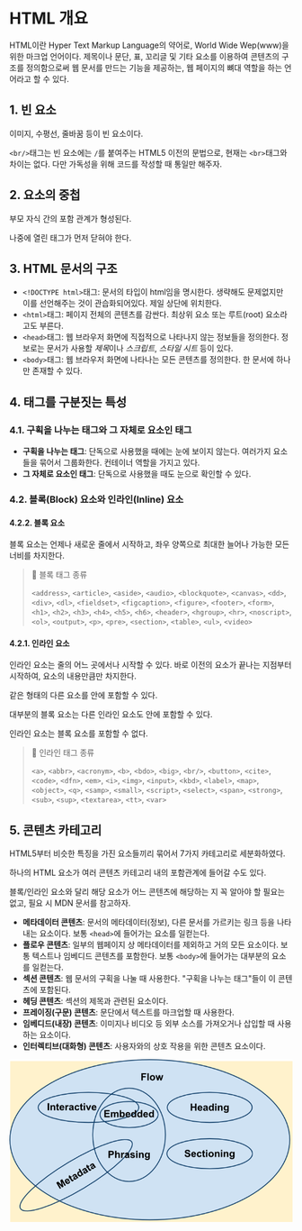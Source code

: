 # HTML 개요

HTML이란 Hyper Text Markup Language의 약어로, World Wide Wep(www)을 위한 마크업 언어이다. 제목이나 문단, 표, 꼬리글 및 기타 요소를 이용하여 콘텐츠의 구조를 정의함으로써 웹 문서를 만드는 기능을 제공하는, 웹 페이지의 뼈대 역할을 하는 언어라고 할 수 있다.

## 1. 빈 요소

이미지, 수평선, 줄바꿈 등이 빈 요소이다.

`<br/>`태그는 빈 요소에는 `/`를 붙여주는 HTML5 이전의 문법으로, 현재는 `<br>`태그와 차이는 없다. 다만 가독성을 위해 코드를 작성할 때 통일만 해주자.

## 2. 요소의 중첩

부모 자식 간의 포함 관계가 형성된다.

나중에 열린 태그가 먼저 닫혀야 한다.

## 3. HTML 문서의 구조

- `<!DOCTYPE html>`태그: 문서의 타입이 html임을 명시한다. 생략해도 문제없지만 이를 선언해주는 것이 관습화되어있다. 제일 상단에 위치한다.
- `<html>`태그: 페이지 전체의 콘텐츠를 감싼다. 최상위 요소 또는 루트(root) 요소라고도 부른다.
- `<head>`태그: 웹 브라우저 화면에 직접적으로 나타나지 않는 정보들을 정의한다. 정보로는 문서가 사용할 *제목*이나 _스크립트_, _스타일 시트_ 등이 있다.
- `<body>`태그: 웹 브라우저 화면에 나타나는 모든 콘텐츠를 정의한다. 한 문서에 하나만 존재할 수 있다.

## 4. 태그를 구분짓는 특성

### 4.1. 구획을 나누는 태그와 그 자체로 요소인 태그

- **구획을 나누는 태그**: 단독으로 사용했을 때에는 눈에 보이지 않는다. 여러가지 요소들을 묶어서 그룹화한다. 컨테이너 역할을 가지고 있다.
- **그 자체로 요소인 태그**: 단독으로 사용했을 때도 눈으로 확인할 수 있다.

### 4.2. 블록(Block) 요소와 인라인(Inline) 요소

#### 4.2.2. 블록 요소

블록 요소는 언제나 새로운 줄에서 시작하고, 좌우 양쪽으로 최대한 늘어나 가능한 모든 너비를 차지한다.

> 📌 블록 태그 종류
>
> `<address>`, `<article>`, `<aside>`, `<audio>`, `<blockquote>`, `<canvas>`, `<dd>`, `<div>`, `<dl>`, `<fieldset>`, `<figcaption>`, `<figure>`, `<footer>`, `<form>`, `<h1>`, `<h2>`, `<h3>`, `<h4>`, `<h5>`, `<h6>`, `<header>`, `<hgroup>`, `<hr>`, `<noscript>`, `<ol>`, `<output>`, `<p>`, `<pre>`, `<section>`, `<table>`, `<ul>`, `<video>`

#### 4.2.1. 인라인 요소

인라인 요소는 줄의 어느 곳에서나 시작할 수 있다. 바로 이전의 요소가 끝나는 지점부터 시작하여, 요소의 내용만큼만 차지한다.

같은 형태의 다른 요소를 안에 포함할 수 있다.

대부분의 블록 요소는 다른 인라인 요소도 안에 포함할 수 있다.

인라인 요소는 블록 요소를 포함할 수 없다.

> 📌 인라인 태그 종류
>
> `<a>`, `<abbr>`, `<acronym>`, `<b>`, `<bdo>`, `<big>`, `<br/>`, `<button>`, `<cite>`, `<code>`, `<dfn>`, `<em>`, `<i>`, `<img>`, `<input>`, `<kbd>`, `<label>`, `<map>`, `<object>`, `<q>`, `<samp>`, `<small>`, `<script>`, `<select>`, `<span>`, `<strong>`, `<sub>`, `<sup>`, `<textarea>`, `<tt>`, `<var>`

## 5. 콘텐츠 카테고리

HTML5부터 비슷한 특징을 가진 요소들끼리 묶어서 7가지 카테고리로 세분화하였다.

하나의 HTML 요소가 여러 콘텐츠 카테고리 내의 포함관계에 들어갈 수도 있다.

블록/인라인 요소와 달리 해당 요소가 어느 콘텐츠에 해당하는 지 꼭 알아야 할 필요는 없고, 필요 시 MDN 문서를 참고하자.

- **메타데이터 콘텐츠**: 문서의 메타데이터(정보), 다른 문서를 가르키는 링크 등을 나타내는 요소이다. 보통 `<head>`에 들어가는 요소를 일컫는다.
- **플로우 콘텐츠**: 일부의 웹페이지 상 메타데이터를 제외하고 거의 모든 요소이다. 보통 텍스트나 임베디드 콘텐츠를 포함한다. 보통 `<body>`에 들어가는 대부분의 요소를 일컫는다.
- **섹션 콘텐츠**: 웹 문서의 구획을 나눌 때 사용한다. "구획을 나누는 태그"들이 이 콘텐츠에 포함된다.
- **헤딩 콘텐츠**: 섹션의 제목과 관련된 요소이다.
- **프레이징(구문) 콘텐츠**: 문단에서 텍스트를 마크업할 때 사용한다.
- **임베디드(내장) 콘텐츠**: 이미지나 비디오 등 외부 소스를 가져오거나 삽입할 때 사용하는 요소이다.
- **인터렉티브(대화형) 콘텐츠**: 사용자와의 상호 작용을 위한 콘텐츠 요소이다.

![content_categories](/img/content_categories.png)
